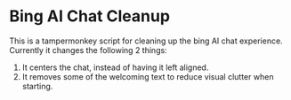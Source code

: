 # Bing AI Chat Cleanup
This is a tampermonkey script for cleaning up the bing AI chat experience.
Currently it changes the following 2 things:

1. It centers the chat, instead of having it left aligned.
2. It removes some of the welcoming text to reduce visual clutter when starting.
